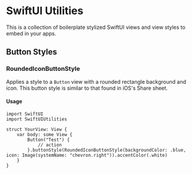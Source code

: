 # SwiftUI Utilities

This is a collection of boilerplate stylized SwiftUI views and view styles to embed in your apps.

## Button Styles

### RoundedIconButtonStyle
Applies a style to a `Button` view with a rounded rectangle background and icon. This button style is similar to that found in iOS's Share sheet.

#### Usage
    import SwiftUI
    import SwiftUIUtilities
    
    struct YourView: View {
        var body: some View {
            Button("Test") {
                // action
            }.buttonStyle(RoundedIconButtonStyle(backgroundColor: .blue, icon: Image(systemName: "chevron.right")).accentColor(.white)
        }
    }
